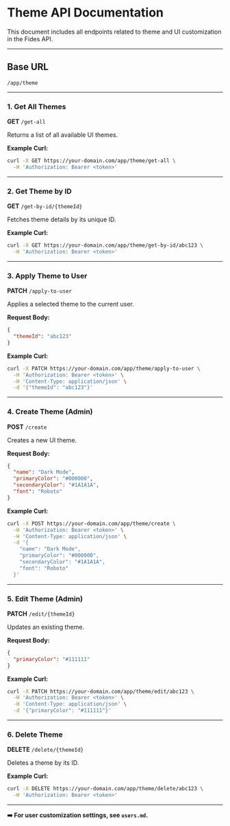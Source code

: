 # Theme API Documentation

This document includes all endpoints related to theme and UI customization in the Fides API.

---

## Base URL

```
/app/theme
```

---

### 1. Get All Themes

**GET** `/get-all`

Returns a list of all available UI themes.

**Example Curl:**

```bash
curl -X GET https://your-domain.com/app/theme/get-all \
  -H 'Authorization: Bearer <token>'
```

---

### 2. Get Theme by ID

**GET** `/get-by-id/{themeId}`

Fetches theme details by its unique ID.

**Example Curl:**

```bash
curl -X GET https://your-domain.com/app/theme/get-by-id/abc123 \
  -H 'Authorization: Bearer <token>'
```

---

### 3. Apply Theme to User

**PATCH** `/apply-to-user`

Applies a selected theme to the current user.

**Request Body:**

```json
{
  "themeId": "abc123"
}
```

**Example Curl:**

```bash
curl -X PATCH https://your-domain.com/app/theme/apply-to-user \
  -H 'Authorization: Bearer <token>' \
  -H 'Content-Type: application/json' \
  -d '{"themeId": "abc123"}'
```

---

### 4. Create Theme (Admin)

**POST** `/create`

Creates a new UI theme.

**Request Body:**

```json
{
  "name": "Dark Mode",
  "primaryColor": "#000000",
  "secondaryColor": "#1A1A1A",
  "font": "Roboto"
}
```

**Example Curl:**

```bash
curl -X POST https://your-domain.com/app/theme/create \
  -H 'Authorization: Bearer <token>' \
  -H 'Content-Type: application/json' \
  -d '{
    "name": "Dark Mode",
    "primaryColor": "#000000",
    "secondaryColor": "#1A1A1A",
    "font": "Roboto"
  }'
```

---

### 5. Edit Theme (Admin)

**PATCH** `/edit/{themeId}`

Updates an existing theme.

**Request Body:**

```json
{
  "primaryColor": "#111111"
}
```

**Example Curl:**

```bash
curl -X PATCH https://your-domain.com/app/theme/edit/abc123 \
  -H 'Authorization: Bearer <token>' \
  -H 'Content-Type: application/json' \
  -d '{"primaryColor": "#111111"}'
```

---

### 6. Delete Theme

**DELETE** `/delete/{themeId}`

Deletes a theme by its ID.

**Example Curl:**

```bash
curl -X DELETE https://your-domain.com/app/theme/delete/abc123 \
  -H 'Authorization: Bearer <token>'
```

---

**➡️ For user customization settings, see `users.md`.**
